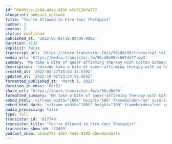 ```yaml
---
id: 984891cc-2c64-40aa-8f00-e5c513bf4777
blueprint: podcast_episode
title: "You're Allowed to Fire Your Therapist"
number: 1
season: 2
status: published
published_at: '2022-03-01T10:00:00.000Z'
duration: 4132
explicit: false
transcript_url: 'https://share.transistor.fm/s/96cd8e90/transcript.txt'
media_url: 'https://media.transistor.fm/96cd8e90/c607dd77.mp3'
summary: "We take a bite of queer-affirming therapy with Colton Schoenike (they/them,), M.S., MFT-IT, a training marriage and family therapist based in Menominee, Wisconsin. We talk about pro tips for queer and trans folks seeking affirming therapists, the continued gatekeeping of trans folks seeking biomedical transitions, and what to do when you just don't vibe with your therapist and how amazing it is when you do. "
description: '<div>We take a bite of queer-affirming therapy with <a href="https://www.google.com/url?q=https://edgeswellness.com/coltan-schoenike&amp;sa=D&amp;source=calendar&amp;ust=1646410883294479&amp;usg=AOvVaw2oiUl6NOUFLh7gYPiJzjjl">Colton Schoenike</a> (they/them,), M.S., MFT-IT, a training marriage and family therapist based in Menominee, Wisconsin. <br><br>We talk about protips for queer and trans folks seeking affirming therapists, the continued gatekeeping of trans folks seeking biomedical transitions, and what to do when you just don''t vibe with your therapist and how amazing it is when you do. <br><br>More resources related to queer affirming therapy are<a href="https://sgdinstitute.org/programs/take-the-last-bite"> available on our website</a>.<br><br>If you or someone you know needs help through a crisis or navigating their questions about being trans, contact the Trans Lifeline Hotline at US (877) 565-88760 or CA (877) 330-6366<br><br>For questions, comments or feedback about this episode: <a href="mailto:lastbite@sgdinstitute.org">lastbite@sgdinstitute.org</a> <br><br>Find us on <a href="https://www.google.com/url?q=https://twitter.com/sgdinstitute/&amp;sa=D&amp;source=calendar&amp;ust=1646410883294479&amp;usg=AOvVaw1mRMwA2mEpGM7hx8hJCeTT">Twitter</a>, <a href="https://www.google.com/url?q=https://www.facebook.com/sgdinstitute&amp;sa=D&amp;source=calendar&amp;ust=1646410883294479&amp;usg=AOvVaw1ooUo6eqYzd7aXRGQPYNzV">Facebook</a> and <a href="https://www.google.com/url?q=https://www.instagram.com/sgdinstitute/&amp;sa=D&amp;source=calendar&amp;ust=1646410883294479&amp;usg=AOvVaw1GW32JtyAdHcHpQfh5VWLv">Instagram</a> <br><br>Host:<a href="https://www.google.com/url?q=https://www.instagram.com/tranzwrites/&amp;sa=D&amp;source=calendar&amp;ust=1646410883294479&amp;usg=AOvVaw1dRNIV9SXpcK66MTQND2Jd"> R.B. Brooks,</a> they/them, director of programs for the Midwest Institute for Sexuality &amp; Gender Diversity&nbsp;<br><br>Cover art: Adrienne McCormick&nbsp;</div>'
created_at: '2022-02-27T16:24:15.579Z'
updated_at: '2022-10-02T23:24:51.565Z'
formatted_published_at: 'March 1, 2022'
duration_in_mmss: '68:52'
share_url: 'https://share.transistor.fm/s/96cd8e90'
formatted_summary: "We take a bite of queer-affirming therapy with Colton Schoenike (they/them,), M.S., MFT-IT, a training marriage and family therapist based in Menominee, Wisconsin. We talk about pro tips for queer and trans folks seeking affirming therapists, the continued gatekeeping of trans folks seeking biomedical transitions, and what to do when you just don't vibe with your therapist and how amazing it is when you do. "
embed_html: '<iframe width="100%" height="180" frameborder="no" scrolling="no" seamless src="https://share.transistor.fm/e/96cd8e90"></iframe>'
embed_html_dark: '<iframe width="100%" height="180" frameborder="no" scrolling="no" seamless src="https://share.transistor.fm/e/96cd8e90/dark"></iframe>'
audio_processing: false
type: full
transistor_id: '817740'
transistor_title: "You're Allowed to Fire Your Therapist"
transistor_show_id: '23493'
podcast_show: bb1b2781-3d57-4e56-8282-d0ea01cdaafe
---
```

